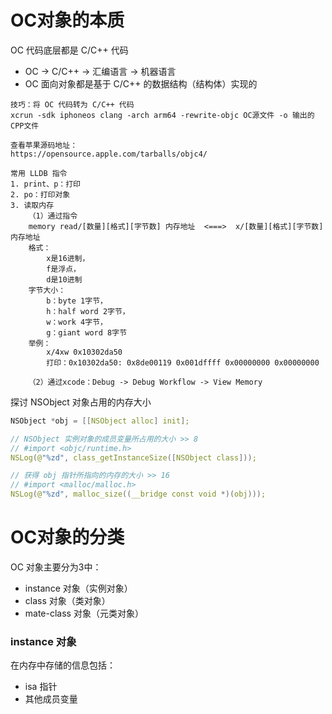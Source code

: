 # OC对象的本质

OC 代码底层都是 C/C++ 代码

* OC -&gt; C/C++ -&gt; 汇编语言 -&gt; 机器语言
* OC 面向对象都是基于 C/C++ 的数据结构（结构体）实现的

```
技巧：将 OC 代码转为 C/C++ 代码
xcrun -sdk iphoneos clang -arch arm64 -rewrite-objc OC源文件 -o 输出的CPP文件

查看苹果源码地址：
https://opensource.apple.com/tarballs/objc4/

常用 LLDB 指令
1. print、p：打印
2. po：打印对象
3. 读取内存
    （1）通过指令
    memory read/[数量][格式][字节数] 内存地址  <===>  x/[数量][格式][字节数] 内存地址
    格式：
        x是16进制，
        f是浮点，
        d是10进制
    字节大小：
        b：byte 1字节，
        h：half word 2字节，
        w：work 4字节，
        g：giant word 8字节
    举例：
        x/4xw 0x10302da50
        打印：0x10302da50: 0x8de00119 0x001dffff 0x00000000 0x00000000

    （2）通过xcode：Debug -> Debug Workflow -> View Memory
```

探讨 NSObject 对象占用的内存大小

```cpp
NSObject *obj = [[NSObject alloc] init];

// NSObject 实例对象的成员变量所占用的大小 >> 8
// #import <objc/runtime.h>
NSLog(@"%zd", class_getInstanceSize([NSObject class]));

// 获得 obj 指针所指向的内存的大小 >> 16
// #import <malloc/malloc.h>
NSLog(@"%zd", malloc_size((__bridge const void *)(obj)));
```

# OC对象的分类

OC 对象主要分为3中：

* instance 对象（实例对象）
* class 对象（类对象）
* mate-class 对象（元类对象）

### instance 对象

在内存中存储的信息包括：

* isa 指针
* 其他成员变量



